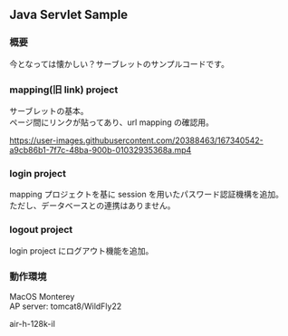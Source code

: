 ## Java Servlet Sample
### 概要
今となっては懐かしい？サーブレットのサンプルコードです。  
  
### mapping(旧 link) project
サーブレットの基本。  
ページ間にリンクが貼ってあり、url mapping の確認用。 
  
https://user-images.githubusercontent.com/20388463/167340542-a9cb86b1-7f7c-48ba-900b-01032935368a.mp4 
  

### login project
mapping プロジェクトを基に session を用いたパスワード認証機構を追加。  
ただし、データベースとの連携はありません。  
  
  
### logout project  
login project にログアウト機能を追加。  
  
  
  
  
### 動作環境
MacOS Monterey  
AP server: tomcat8/WildFly22  
  
  

air-h-128k-il
